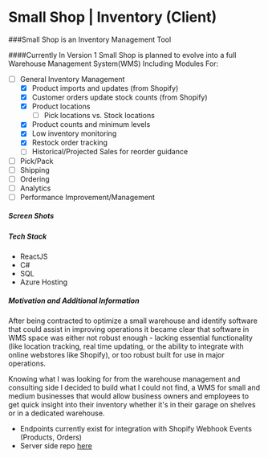 # Small Shop | Inventory (Client)
###Small Shop is an Inventory Management Tool

####Currently In Version 1 Small Shop is planned to evolve into a full Warehouse Management System(WMS) Including Modules For:
- [ ] General Inventory Management
    - [X] Product imports and updates (from Shopify)
    - [X] Customer orders update stock counts (from Shopify)
    - [X] Product locations
        - [ ] Pick locations vs. Stock locations
    - [X] Product counts and minimum levels
    - [X] Low inventory monitoring
    - [X] Restock order tracking
    - [ ] Historical/Projected Sales for reorder guidance 
- [ ] Pick/Pack
- [ ] Shipping
- [ ] Ordering
- [ ] Analytics
- [ ] Performance Improvement/Management

##### Screen Shots



##### Tech Stack
- ReactJS
- C#
- SQL
- Azure Hosting

##### Motivation and Additional Information
After being contracted to optimize a small warehouse and identify software that could assist in improving 
operations it became clear that software in WMS space was either not robust enough - lacking 
essential functionality (like location tracking, real time updating, or the ability to integrate 
with online webstores like Shopify), or too robust built for use in major operations.

Knowing what I was looking for from the warehouse management and consulting side I decided to build what I 
could not find, a WMS for small and medium businesses that would allow business owners and employees to get 
quick insight into their inventory whether it's in their garage on shelves or in a dedicated warehouse.

- Endpoints currently exist for integration with Shopify Webhook Events (Products, Orders)
- Server side repo [here](https://github.com/hagansmith/SmallShopDAL)
